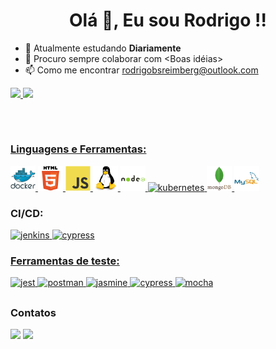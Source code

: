 <h1 align="center">Olá 👋, Eu sou Rodrigo !!</h1>

- 🌱 Atualmente estudando **Diariamente**
- 👯 Procuro sempre colaborar com <Boas idéias>
- 📫 Como me encontrar rodrigobsreimberg@outlook.com

<div>
<a href="https://github.com/rbreimberg">
<img height="180em" src="https://github-readme-stats.vercel.app/api?username=rbreimberg&show_icons=true&theme=dracula&include_all_commits=true&count_private=true"/>
<img height="180em" src="https://github-readme-stats.vercel.app/api/top-langs/?username=rbreimberg&layout=compact&langs_count=7&theme=dracula"/>
</div>

   ##  

<div style="display: inline_block"><br>
<h3 align="left">Linguagens e Ferramentas:</h3>
<p align="left"> <a href="https://www.docker.com/" target="_blank" rel="noreferrer"> <img src="https://raw.githubusercontent.com/devicons/devicon/master/icons/docker/docker-original-wordmark.svg" alt="docker" width="40" height="40"/> </a> <a href="https://www.w3.org/html/" target="_blank" rel="noreferrer"> <img src="https://raw.githubusercontent.com/devicons/devicon/master/icons/html5/html5-original-wordmark.svg" alt="html5" width="40" height="40"/> </a> <a  href="https://developer.mozilla.org/en-US/docs/Web/JavaScript" target="_blank" rel="noreferrer"> <img src="https://raw.githubusercontent.com/devicons/devicon/master/icons/javascript/javascript-original.svg" alt="javascript" width="40" height="40"/> </a> <a href="https://www.linux.org/" target="_blank" rel="noreferrer"> <img src="https://raw.githubusercontent.com/devicons/devicon/master/icons/linux/linux-original.svg" alt="linux" width="40" height="40"/> </a> <a href="https://nodejs.org" target="_blank" rel="noreferrer"> <img src="https://raw.githubusercontent.com/devicons/devicon/master/icons/nodejs/nodejs-original-wordmark.svg" alt="nodejs" width="40" height="40"/> </a> <a  
</a> <a  
</a> <a  </a>
 </a>
<a href="https://kubernetes.io" target="_blank" rel="noreferrer"> <img src="https://www.vectorlogo.zone/logos/kubernetes/kubernetes-icon.svg" alt="kubernetes" width="40" height="40"/> </a>
<a href="https://www.mongodb.com/" target="_blank" rel="noreferrer"> <img src="https://raw.githubusercontent.com/devicons/devicon/master/icons/mongodb/mongodb-original-wordmark.svg" alt="mongodb" width="40" height="40"/> </a> <a href="https://www.mysql.com/" target="_blank" rel="noreferrer"> <img src="https://raw.githubusercontent.com/devicons/devicon/master/icons/mysql/mysql-original-wordmark.svg" alt="mysql" width="40" height="40"/> </a>

</div>

<div>
<h3 align="left">CI/CD:</h3>
</a> <a href="https://www.jenkins.io/" target=_blank" rel"noreferrer"> <img alt="jenkins" height="40" width="40" src="https://upload.wikimedia.org/wikipedia/commons/thumb/e/e9/Jenkins_logo.svg/1200px-Jenkins_logo.svg.png">
</a> <a  href="https://www.cypress.io/" target=_blank" rel"noreferrer"> <img alt="cypress" height="40" width="40" src="https://asset.brandfetch.io/idIq_kF0rb/idv3zwmSiY.jpeg">
</div>
<div>
<h3 align="left">Ferramentas de teste:</h3>
</a> <a ">
</a> <a >
</a> <a >
</a> <a href="https://jestjs.io/pt-BR/" target=_blank" rel"noreferrer"> <img alt="jest" height="40" width="40" src="https://iconape.com/wp-content/png_logo_vector/jest-logo.png"> </a> <a href="https://www.postman.com/" target=_blank" rel"noreferrer"> <img alt="postman" height="40" width="40" src="https://www.svgrepo.com/download/354202/postman-icon.svg">
</a> <a h>
</a> <a href="https://jasmine.github.io/" target=_blank" rel"noreferrer"> <img alt="jasmine" height="40" width="40" src="https://seeklogo.com/images/J/jasmine-logo-1A0FA4D537-seeklogo.com.png">
</a> <a >
</a> <a href="https://www.cypress.io/" target=_blank" rel"noreferrer"> <img alt="cypress" height="40" width="40" src="https://asset.brandfetch.io/idIq_kF0rb/idv3zwmSiY.jpeg">
<a href="https://mochajs.org" target="_blank" rel="noreferrer"> <img src="https://www.vectorlogo.zone/logos/mochajs/mochajs-icon.svg" alt="mocha" width="40" height="40"/> </a>

</div>
  
  ##
 
<div> 
<h3 align="left">Contatos</h3>
<a href = "rodrigobsreimberg@outlook.com"><img src="https://img.shields.io/badge/Outlook-0078D4?style=for-the-badge&logo=microsoft-outlook&logoColor=white"></a>
<a href="https://www.linkedin.com/in/rodrigoreimberg/" target="_blank"><img src="https://img.shields.io/badge/-LinkedIn-%230077B5?style=for-the-badge&logo=linkedin&logoColor=white" target="_blank"></a> 
<a ></a>   
</div>


